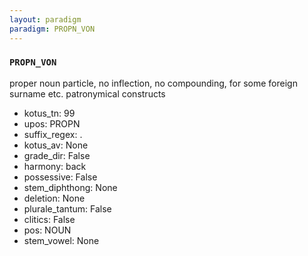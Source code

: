 ```yaml
---
layout: paradigm
paradigm: PROPN_VON
---
```

### ` PROPN_VON `

proper noun particle, no inflection, no compounding, for some foreign surname etc. patronymical constructs
* kotus_tn: 99
* upos: PROPN
* suffix_regex: .
* kotus_av: None
* grade_dir: False
* harmony: back
* possessive: False
* stem_diphthong: None
* deletion: None
* plurale_tantum: False
* clitics: False
* pos: NOUN
* stem_vowel: None
